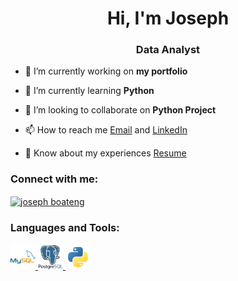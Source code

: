 <h1 align="center">Hi, I'm Joseph</h1>
<h3 align="center">Data Analyst</h3>

- 🔭 I’m currently working on **my portfolio**

- 🌱 I’m currently learning **Python**

- 👯 I’m looking to collaborate on **Python Project**

- 📫 How to reach me [Email](http://ajenimboateng221@gmail.com) and [LinkedIn](https://linkedin.com/in/josephboateng)
- 📄 Know about my experiences [Resume](https://rb.gy/kzxip9) 
<h3 align="left">Connect with me:</h3>
<p align="left">
<a href="https://linkedin.com/in/joseph boateng" target="blank"><img align="center" src="https://raw.githubusercontent.com/rahuldkjain/github-profile-readme-generator/master/src/images/icons/Social/linked-in-alt.svg" alt="joseph boateng" height="30" width="40" /></a>
</p>
<h3 align="left">Languages and Tools:</h3>
<p align="left"> <a href="https://www.mysql.com/" target="_blank" rel="noreferrer"> <img src="https://raw.githubusercontent.com/devicons/devicon/master/icons/mysql/mysql-original-wordmark.svg" alt="mysql" width="40" height="40"/> </a> <a href="https://www.postgresql.org" target="_blank" rel="noreferrer"> <img src="https://raw.githubusercontent.com/devicons/devicon/master/icons/postgresql/postgresql-original-wordmark.svg" alt="postgresql" width="40" height="40"/> </a> <a href="https://www.python.org" target="_blank" rel="noreferrer"> <img src="https://raw.githubusercontent.com/devicons/devicon/master/icons/python/python-original.svg" alt="python" width="40" height="40"/> </a> </p>
